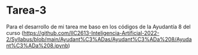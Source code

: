 # Tarea-3

Para el desarrollo de mi tarea me baso en los códigos de la Ayudantía 8 del curso (https://github.com/IIC2613-Inteligencia-Artificial-2022-2/Syllabus/blob/main/Ayudant%C3%ADas/Ayudant%C3%ADa%208/Ayudant%C3%ADa%208.ipynb)
